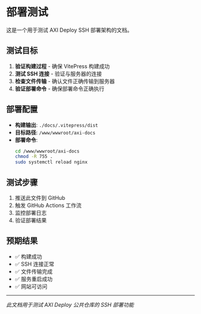# 部署测试

这是一个用于测试 AXI Deploy SSH 部署架构的文档。

## 测试目标

1. **验证构建过程** - 确保 VitePress 构建成功
2. **测试 SSH 连接** - 验证与服务器的连接
3. **检查文件传输** - 确认文件正确传输到服务器
4. **验证部署命令** - 确保部署命令正确执行

## 部署配置

- **构建输出**: `./docs/.vitepress/dist`
- **目标路径**: `/www/wwwroot/axi-docs`
- **部署命令**: 
  ```bash
  cd /www/wwwroot/axi-docs
  chmod -R 755 .
  sudo systemctl reload nginx
  ```

## 测试步骤

1. 推送此文件到 GitHub
2. 触发 GitHub Actions 工作流
3. 监控部署日志
4. 验证部署结果

## 预期结果

- ✅ 构建成功
- ✅ SSH 连接正常
- ✅ 文件传输完成
- ✅ 服务重启成功
- ✅ 网站可访问

---

*此文档用于测试 AXI Deploy 公共仓库的 SSH 部署功能* 